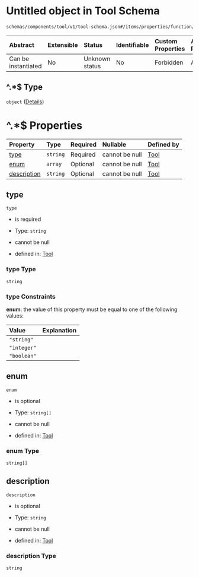 # Untitled object in Tool Schema

```txt
schemas/components/tool/v1/tool-schema.json#/items/properties/function/properties/parameters/properties/properties/patternProperties/^.*$
```



| Abstract            | Extensible | Status         | Identifiable | Custom Properties | Additional Properties | Access Restrictions | Defined In                                                                                                              |
| :------------------ | :--------- | :------------- | :----------- | :---------------- | :-------------------- | :------------------ | :---------------------------------------------------------------------------------------------------------------------- |
| Can be instantiated | No         | Unknown status | No           | Forbidden         | Allowed               | none                | [tool.schema.json\*](../../https:/hai.ai/schemas/=./schemas/components/tool/v1/tool.schema.json "open original schema") |

## ^.\*$ Type

`object` ([Details](tool-1-items-properties-function-properties-parameters-properties-properties-patternproperties-.md))

# ^.\*$ Properties

| Property                    | Type     | Required | Nullable       | Defined by                                                                                                                                                                                                                                                                                           |
| :-------------------------- | :------- | :------- | :------------- | :--------------------------------------------------------------------------------------------------------------------------------------------------------------------------------------------------------------------------------------------------------------------------------------------------- |
| [type](#type)               | `string` | Required | cannot be null | [Tool](tool-1-items-properties-function-properties-parameters-properties-properties-patternproperties--properties-type.md "schemas/components/tool/v1/tool-schema.json#/items/properties/function/properties/parameters/properties/properties/patternProperties/^.*$/properties/type")               |
| [enum](#enum)               | `array`  | Optional | cannot be null | [Tool](tool-1-items-properties-function-properties-parameters-properties-properties-patternproperties--properties-enum.md "schemas/components/tool/v1/tool-schema.json#/items/properties/function/properties/parameters/properties/properties/patternProperties/^.*$/properties/enum")               |
| [description](#description) | `string` | Optional | cannot be null | [Tool](tool-1-items-properties-function-properties-parameters-properties-properties-patternproperties--properties-description.md "schemas/components/tool/v1/tool-schema.json#/items/properties/function/properties/parameters/properties/properties/patternProperties/^.*$/properties/description") |

## type



`type`

* is required

* Type: `string`

* cannot be null

* defined in: [Tool](tool-1-items-properties-function-properties-parameters-properties-properties-patternproperties--properties-type.md "schemas/components/tool/v1/tool-schema.json#/items/properties/function/properties/parameters/properties/properties/patternProperties/^.*$/properties/type")

### type Type

`string`

### type Constraints

**enum**: the value of this property must be equal to one of the following values:

| Value       | Explanation |
| :---------- | :---------- |
| `"string"`  |             |
| `"integer"` |             |
| `"boolean"` |             |

## enum



`enum`

* is optional

* Type: `string[]`

* cannot be null

* defined in: [Tool](tool-1-items-properties-function-properties-parameters-properties-properties-patternproperties--properties-enum.md "schemas/components/tool/v1/tool-schema.json#/items/properties/function/properties/parameters/properties/properties/patternProperties/^.*$/properties/enum")

### enum Type

`string[]`

## description



`description`

* is optional

* Type: `string`

* cannot be null

* defined in: [Tool](tool-1-items-properties-function-properties-parameters-properties-properties-patternproperties--properties-description.md "schemas/components/tool/v1/tool-schema.json#/items/properties/function/properties/parameters/properties/properties/patternProperties/^.*$/properties/description")

### description Type

`string`
